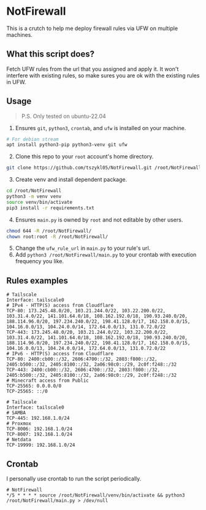 # NotFirewall
This is a crutch to help me deploy firewall rules via UFW on multiple machines.

## What this script does?
Fetch UFW rules from the url that you assigned and apply it. It won't interfere with existing rules, so make sures you are ok with the existing rules in UFW.

## Usage
> P.S. Only tested on ubuntu-22.04
1. Ensures `git`, `python3`, `crontab`, and `ufw` is installed on your machine.
```bash
# For debian stream
apt install python3-pip python3-venv git ufw
```
2. Clone this repo to your `root` account's home directory.
```bash
git clone https://github.com/tszykl05/NotFirewall.git /root/NotFirewall
```
3. Create venv and install dependent package.
```bash
cd /root/NotFirewall
python3 -m venv venv
source venv/bin/activate
pip3 install -r requirements.txt
```
4. Ensures `main.py` is owned by `root` and not editable by other users.
```bash
chmod 644 -R /root/NotFirewall/
chown root:root -R /root/NotFirewall/
```
5. Change the `ufw_rule_url` in `main.py` to your rule's url.
6. Add `python3 /root/NotFirewall/main.py` to your crontab with execution frequency you like.

## Rules examples
```
# Tailscale
Interface: tailscale0
# IPv4 - HTTP(S) access from Cloudflare
TCP-80: 173.245.48.0/20, 103.21.244.0/22, 103.22.200.0/22, 103.31.4.0/22, 141.101.64.0/18, 108.162.192.0/18, 190.93.240.0/20, 188.114.96.0/20, 197.234.240.0/22, 198.41.128.0/17, 162.158.0.0/15, 104.16.0.0/13, 104.24.0.0/14, 172.64.0.0/13, 131.0.72.0/22
TCP-443: 173.245.48.0/20, 103.21.244.0/22, 103.22.200.0/22, 103.31.4.0/22, 141.101.64.0/18, 108.162.192.0/18, 190.93.240.0/20, 188.114.96.0/20, 197.234.240.0/22, 198.41.128.0/17, 162.158.0.0/15, 104.16.0.0/13, 104.24.0.0/14, 172.64.0.0/13, 131.0.72.0/22
# IPv6 - HTTP(S) access from Cloudflare
TCP-80: 2400:cb00::/32, 2606:4700::/32, 2803:f800::/32, 2405:b500::/32, 2405:8100::/32, 2a06:98c0::/29, 2c0f:f248::/32
TCP-443: 2400:cb00::/32, 2606:4700::/32, 2803:f800::/32, 2405:b500::/32, 2405:8100::/32, 2a06:98c0::/29, 2c0f:f248::/32
# Minecraft access from Public
TCP-25565: 0.0.0.0/0
TCP-25565: ::/0
```
```
# Tailscale
Interface: tailscale0
# SAMBA
TCP-445: 192.168.1.0/24
# Proxmox
TCP-8006: 192.168.1.0/24
TCP-8007: 192.168.1.0/24
# Netdata
TCP-19999: 192.168.1.0/24
```

## Crontab
I personally use crontab to run the script periodically.
```
# NotFirewall
*/5 * * * * source /root/NotFirewall/venv/bin/activate && python3 /root/NotFirewall/main.py > /dev/null
```
